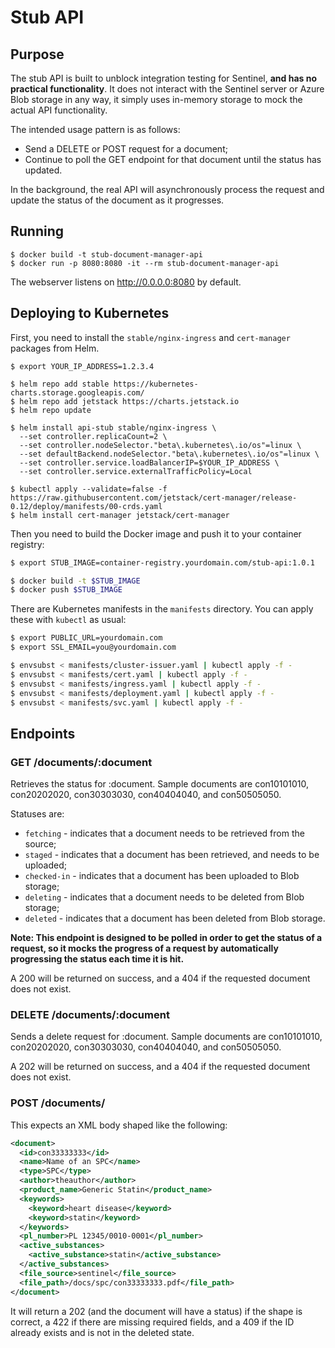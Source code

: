 # Stub API

## Purpose

The stub API is built to unblock integration testing for Sentinel, **and has
no practical functionality**. It does not interact with the Sentinel server
or Azure Blob storage in any way, it simply uses in-memory storage to mock
the actual API functionality.

The intended usage pattern is as follows:

- Send a DELETE or POST request for a document;
- Continue to poll the GET endpoint for that document until the status has
updated.

In the background, the real API will asynchronously process the request and
update the status of the document as it progresses.

## Running

```
$ docker build -t stub-document-manager-api 
$ docker run -p 8080:8080 -it --rm stub-document-manager-api
```

The webserver listens on http://0.0.0.0:8080 by default.

## Deploying to Kubernetes

First, you need to install the `stable/nginx-ingress` and `cert-manager` packages from Helm.

```
$ export YOUR_IP_ADDRESS=1.2.3.4

$ helm repo add stable https://kubernetes-charts.storage.googleapis.com/
$ helm repo add jetstack https://charts.jetstack.io
$ helm repo update

$ helm install api-stub stable/nginx-ingress \
  --set controller.replicaCount=2 \
  --set controller.nodeSelector."beta\.kubernetes\.io/os"=linux \
  --set defaultBackend.nodeSelector."beta\.kubernetes\.io/os"=linux \
  --set controller.service.loadBalancerIP=$YOUR_IP_ADDRESS \
  --set controller.service.externalTrafficPolicy=Local

$ kubectl apply --validate=false -f https://raw.githubusercontent.com/jetstack/cert-manager/release-0.12/deploy/manifests/00-crds.yaml
$ helm install cert-manager jetstack/cert-manager
```

Then you need to build the Docker image and push it to your container registry:

```bash
$ export STUB_IMAGE=container-registry.yourdomain.com/stub-api:1.0.1

$ docker build -t $STUB_IMAGE
$ docker push $STUB_IMAGE
```

There are Kubernetes manifests in the `manifests` directory. You can apply these with `kubectl` as usual:

```bash
$ export PUBLIC_URL=yourdomain.com
$ export SSL_EMAIL=you@yourdomain.com

$ envsubst < manifests/cluster-issuer.yaml | kubectl apply -f -
$ envsubst < manifests/cert.yaml | kubectl apply -f -
$ envsubst < manifests/ingress.yaml | kubectl apply -f -
$ envsubst < manifests/deployment.yaml | kubectl apply -f -
$ envsubst < manifests/svc.yaml | kubectl apply -f -
```

## Endpoints

### GET /documents/:document

Retrieves the status for :document. Sample documents are con10101010, 
con20202020, con30303030, con40404040, and con50505050.

Statuses are:

- `fetching` - indicates that a document needs to be retrieved from the
source;
- `staged` - indicates that a document has been retrieved, and needs to be 
uploaded;
- `checked-in` - indicates that a document has been uploaded to Blob storage;
- `deleting` - indicates that a document needs to be deleted from Blob 
storage;
- `deleted` - indicates that a document has been deleted from Blob storage.

**Note: This endpoint is designed to be polled in order to get the
status of a request, so it mocks the progress of a request by automatically
progressing the status each time it is hit.**

A 200 will be returned on success, and a 404 if the requested document does
not exist.

### DELETE /documents/:document

Sends a delete request for :document. Sample documents are con10101010, 
con20202020, con30303030, con40404040, and con50505050.

A 202 will be returned on success, and a 404 if the requested document 
does not exist.

### POST /documents/

This expects an XML body shaped like the following:

```xml
<document>
  <id>con33333333</id>
  <name>Name of an SPC</name>
  <type>SPC</type>
  <author>theauthor</author>
  <product_name>Generic Statin</product_name>
  <keywords>
    <keyword>heart disease</keyword>
    <keyword>statin</keyword>
  </keywords>
  <pl_number>PL 12345/0010-0001</pl_number>
  <active_substances>
    <active_substance>statin</active_substance>
  </active_substances>
  <file_source>sentinel</file_source>
  <file_path>/docs/spc/con33333333.pdf</file_path>
</document>
```

It will return a 202 (and the document will have a status) if the shape
is correct, a 422 if there are missing required fields, and a 409 if the
ID already exists and is not in the deleted state.
